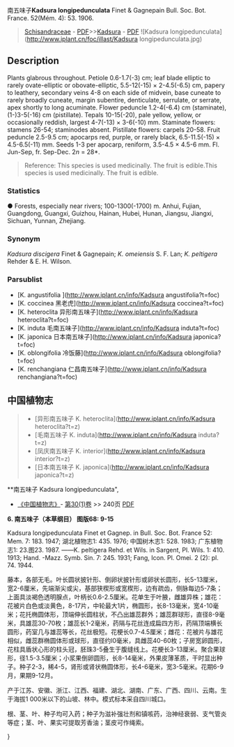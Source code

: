 南五味子**Kadsura longipedunculata** Finet & Gagnepain Bull. Soc. Bot. France. 52(Mém. 4): 53. 1906.

> [Schisandraceae](http://www.iplant.cn/info/Schisandraceae?t=foc) - [PDF](http://www.iplant.cn/foc/pdf/Schisandraceae.pdf)>>[Kadsura](http://www.iplant.cn/info/Kadsura?t=foc) - [PDF](http://www.iplant.cn/foc/pdf/Kadsura.pdf)
![Kadsura longipedunculata](http://www.iplant.cn/foc/illast/Kadsura longipedunculata.jpg)

## Description

Plants glabrous throughout. Petiole 0.6-1.7(-3) cm; leaf blade elliptic to rarely ovate-elliptic or obovate-elliptic, 5.5-12(-15) × 2-4.5(-6.5) cm, papery to leathery, secondary veins 4-8 on each side of midvein, base cuneate to rarely broadly cuneate, margin subentire, denticulate, serrulate, or serrate, apex shortly to long acuminate. Flower peduncle 1.2-4(-6.4) cm (staminate), (1-)3-5(-16) cm (pistillate). Tepals 10-15(-20), pale yellow, yellow, or occasionally reddish, largest 4-7(-13) × 3-6(-10) mm. Staminate flowers: stamens 26-54; staminodes absent. Pistillate flowers: carpels 20-58. Fruit peduncle 2.5-9.5 cm; apocarps red, purple, or rarely black, 6.5-11.5(-15) × 4.5-6.5(-11) mm. Seeds 1-3 per apocarp, reniform, 3.5-4.5 × 4.5-6 mm. Fl. Jun-Sep, fr. Sep-Dec. 2*n* = 28*.

> Reference: 
> This species is used medicinally. The fruit is edible.This species is used medicinally. The fruit is edible.

### Statistics
● Forests, especially near rivers; 100-1300(-1700) m. Anhui, Fujian, Guangdong, Guangxi, Guizhou, Hainan, Hubei, Hunan, Jiangsu, Jiangxi, Sichuan, Yunnan, Zhejiang.

### Synonym
*Kadsura discigera* Finet & Gagnepain; *K. omeiensis* S. F. Lan; *K. peltigera* Rehder & E. H. Wilson.

### Parsublist

* [K.  angustifolia  ](http://www.iplant.cn/info/Kadsura angustifolia?t=foc)
* [K.  coccinea  黑老虎](http://www.iplant.cn/info/Kadsura coccinea?t=foc)
* [K.  heteroclita  异形南五味子](http://www.iplant.cn/info/Kadsura heteroclita?t=foc)
* [K.  induta  毛南五味子](http://www.iplant.cn/info/Kadsura induta?t=foc)
* [K.  japonica  日本南五味子](http://www.iplant.cn/info/Kadsura japonica?t=foc)
* [K.  oblongifolia  冷饭藤](http://www.iplant.cn/info/Kadsura oblongifolia?t=foc)
* [K.  renchangiana  仁昌南五味子](http://www.iplant.cn/info/Kadsura renchangiana?t=foc)

## 中国植物志

> * [异形南五味子  K.  heteroclita](http://www.iplant.cn/info/Kadsura heteroclita?t=z)
> * [毛南五味子  K.  induta](http://www.iplant.cn/info/Kadsura induta?t=z)
> * [凤庆南五味子  K.  interior](http://www.iplant.cn/info/Kadsura interior?t=z)
> * [日本南五味子  K.  japonica](http://www.iplant.cn/info/Kadsura japonica?t=z)

**南五味子 Kadsura longipedunculata",

* [《中国植物志》](http://www.iplant.cn/frps)- [第30(1)卷](http://www.iplant.cn/frps/vol/30(1)) >> 240页 [PDF](http://www.iplant.cn/frps/pdf/30(1)/240.PDF)

**6. 南五味子（本草纲目） 图版68: 9-15**

Kadsura longipedunculata Finet et Gagnep. in Bull. Soc. Bot. France 52: Mem. 7: 183. 1947; 湖北植物志1: 435. 1976; 中国树木志1: 528. 1983; 广东植物志1: 23.图23. 1987. ——K. peltigera Rehd. et Wils. in Sargent, Pl. Wils. 1: 410. 1913; Hand. -Mazz. Symb. Sin. 7: 245. 1931; Fang, Icon. Pl. Omei. 2 (2): pl. 74. 1944.

藤本，各部无毛。叶长圆状披针形、倒卵状披针形或卵状长圆形，长5-13厘米，宽2-6厘米，先端渐尖或尖，基部狭楔形或宽楔形，边有疏齿，侧脉每边5-7条；上面具淡褐色透明腺点，叶柄长0.6-2.5厘米。花单生于叶腋，雌雄异株；雄花：花被片白色或淡黄色，8-17片，中轮最大1片，椭圆形，长8-13毫米，宽4-10毫米；花托椭圆体形，顶端伸长圆柱状，不凸出雄蕊群外；雄蕊群球形，直径8-9毫米，具雄蕊30-70枚；雄蕊长1-2毫米，药隔与花丝连成扁四方形，药隔顶端横长圆形，药室几与雄蕊等长，花丝极短。花梗长0.7-4.5厘米；雌花：花被片与雄花相似，雌蕊群椭圆体形或球形，直径约l0毫米，具雌蕊40-60枚；子房宽卵圆形，花柱具盾状心形的柱头冠，胚珠3-5叠生于腹缝线上。花梗长3-13厘米。聚合果球形，径1.5-3.5厘米；小浆果倒卵圆形，长8-14毫米，外果皮薄革质，干时显出种子。种子2-3，稀4-5，肾形或肾状椭圆体形，长4-6毫米，宽3-5毫米。花期6-9月，果期9-12月。

产于江苏、安徽、浙江、江西、福建、湖北、湖南、广东、广西、四川、云南。生于海拔1 000米以下的山坡、林中。模式标本采自四川城口。

根、茎、叶、种子均可入药；种子为滋补强壮剂和镇咳药，治神经衰弱、支气管炎等症；茎、叶、果实可提取芳香油；茎皮可作绳索。

}